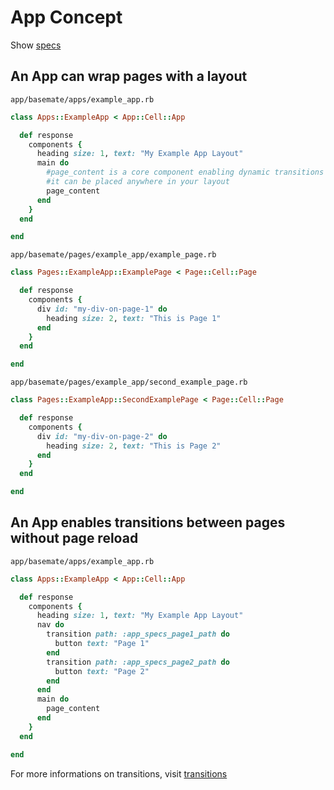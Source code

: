 # App Concept

Show [specs](../../spec/usage/base/app_spec.rb)

## An App can wrap pages with a layout

`app/basemate/apps/example_app.rb`

```ruby
class Apps::ExampleApp < App::Cell::App

  def response
    components {
      heading size: 1, text: "My Example App Layout"
      main do
        #page_content is a core component enabling dynamic transitions
        #it can be placed anywhere in your layout
        page_content
      end
    }
  end

end
```

`app/basemate/pages/example_app/example_page.rb`

```ruby
class Pages::ExampleApp::ExamplePage < Page::Cell::Page

  def response
    components {
      div id: "my-div-on-page-1" do
        heading size: 2, text: "This is Page 1"
      end
    }
  end

end
```

`app/basemate/pages/example_app/second_example_page.rb`

```ruby
class Pages::ExampleApp::SecondExamplePage < Page::Cell::Page

  def response
    components {
      div id: "my-div-on-page-2" do
        heading size: 2, text: "This is Page 2"
      end
    }
  end

end
```

## An App enables transitions between pages without page reload

`app/basemate/apps/example_app.rb`

```ruby
class Apps::ExampleApp < App::Cell::App

  def response
    components {
      heading size: 1, text: "My Example App Layout"
      nav do
        transition path: :app_specs_page1_path do
          button text: "Page 1"
        end
        transition path: :app_specs_page2_path do
          button text: "Page 2"
        end
      end
      main do
        page_content
      end
    }
  end

end
```

For more informations on transitions, visit [transitions](../components/transition.md)
